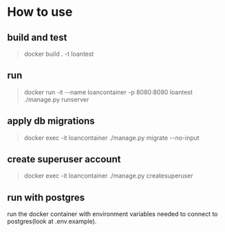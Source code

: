 # How to use

## build and test

> docker build . -t loantest

## run

> docker run -it --name loancontainer -p 8080:8080 loantest ./manage.py runserver

## apply db migrations

> docker exec -it loancontainer ./manage.py migrate --no-input

## create superuser account

> docker exec -it loancontainer ./manage.py createsuperuser

## run with postgres

run the docker container with environment variables needed to connect to postgres(look at .env.example).
